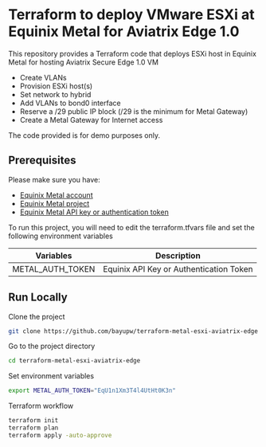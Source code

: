 # Terraform to deploy VMware ESXi at Equinix Metal for Aviatrix Edge 1.0

This repository provides a Terraform code that deploys ESXi host in Equinix Metal for hosting Aviatrix Secure Edge 1.0 VM
- Create VLANs
- Provision ESXi host(s)
- Set network to hybrid
- Add VLANs to bond0 interface
- Reserve a /29 public IP block (/29 is the minimum for Metal Gateway)
- Create a Metal Gateway for Internet access

The code provided is for demo purposes only.

## Prerequisites

Please make sure you have:
- [Equinix Metal account](https://metal.equinix.com/developers/docs/accounts/users/#profile)
- [Equinix Metal project](https://metal.equinix.com/developers/docs/accounts/projects/)
- [Equinix Metal API key or authentication token](https://metal.equinix.com/developers/docs/accounts/users/#api-keys)

To run this project, you will need to edit the terraform.tfvars file and set the following environment variables

Variables | Description
--- | ---
METAL_AUTH_TOKEN | Equinix API Key or Authentication Token

## Run Locally

Clone the project

```bash
git clone https://github.com/bayupw/terraform-metal-esxi-aviatrix-edge
```

Go to the project directory

```bash
cd terraform-metal-esxi-aviatrix-edge
```

Set environment variables

```bash
export METAL_AUTH_TOKEN="EqU1n1Xm3T4l4UtHt0K3n"
```

Terraform workflow

```bash
terraform init
terraform plan
terraform apply -auto-approve
```